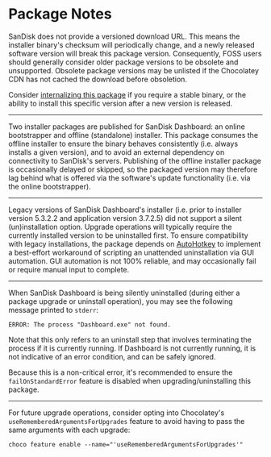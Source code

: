 # Package Notes

SanDisk does not provide a versioned download URL. This means the installer binary's checksum will periodically change, and a newly released software version will break this package version. Consequently, FOSS users should generally consider older package versions to be obsolete and unsupported. Obsolete package versions may be unlisted if the Chocolatey CDN has not cached the download before obsoletion.

Consider [internalizing this package](https://docs.chocolatey.org/en-us/guides/create/recompile-packages) if you require a stable binary, or the ability to install this specific version after a new version is released.

---

Two installer packages are published for SanDisk Dashboard: an online bootstrapper and offline (standalone) installer. This package consumes the offline installer to ensure the binary behaves consistently (i.e. always installs a given version), and to avoid an external dependency on connectivity to SanDisk's servers. Publishing of the offline installer package is occasionally delayed or skipped, so the packaged version may therefore lag behind what is offered via the software's update functionality (i.e. via the online bootstrapper).

---

Legacy versions of SanDisk Dashboard's installer (i.e. prior to installer version 5.3.2.2 and application version 3.7.2.5) did not support a silent (un)installation option. Upgrade operations will typically require the currently installed version to be uninstalled first. To ensure compatibility with legacy installations, the package depends on [AutoHotkey](https://community.chocolatey.org/packages/autohotkey.portable) to implement a best-effort workaround of scripting an unattended uninstallation via GUI automation. GUI automation is not 100% reliable, and may occasionally fail or require manual input to complete.

---

When SanDisk Dashboard is being silently uninstalled (during either a package upgrade or uninstall operation), you may see the following message printed to `stderr`:

```shell
ERROR: The process "Dashboard.exe" not found.
```

Note that this only refers to an uninstall step that involves terminating the process if it is currently running. If Dashboard is not currently running, it is not indicative of an error condition, and can be safely ignored.

Because this is a non-critical error, it's recommended to ensure the `failOnStandardError` feature is disabled when upgrading/uninstalling this package.

---

For future upgrade operations, consider opting into Chocolatey's `useRememberedArgumentsForUpgrades` feature to avoid having to pass the same arguments with each upgrade:

```shell
choco feature enable --name="'useRememberedArgumentsForUpgrades'"
```
